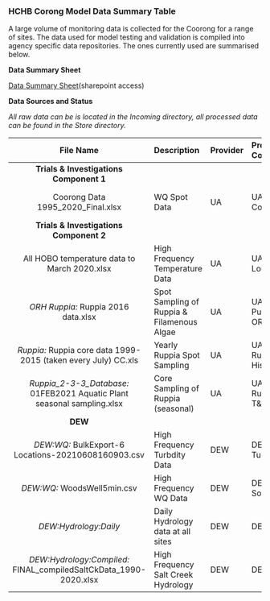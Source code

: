 
### HCHB Corong Model Data Summary Table
A large volume of monitoring data is collected for the Coorong for a range of sites. The data used for model testing and validation is compiled into agency specific data repositories. The ones currently used are summarised below.


**Data Summary Sheet**

[Data Summary Sheet](https://sagov.sharepoint.com/:x:/r/teams/HCHBTIDataMgtandIntegration/Shared%20Documents/General/Coorong_Data_Summary.xlsx?d=weadc920cbd1445069975d2e8752aef09&csf=1&web=1&e=CGoQgO)(sharepoint access)



**Data Sources and Status**

*All raw data can be is located in the Incoming directory, all processed data can be found in the Store directory.*


| File Name | Description | Provider  | Provider Code | Date Range | Imported | Store |
|:---------:|:------------|:--------|:------------|:----------:|:--------:|:--------:|
|**Trials & Investigations Component 1**|
| Coorong Data 1995_2020_Final.xlsx | WQ Spot Data | UA | UA Collated | 1998 - 2019 | Yes |_TandI1:_ UA.mat|
|**Trials & Investigations Component 2**|
| All HOBO temperature data to March 2020.xlsx| High Frequency Temperature Data | UA | UA Logger | 2019 - 2020 | Yes |_TandI2:_ temp.mat |
| _ORH Ruppia:_ Ruppia 2016 data.xlsx | Spot Sampling of Ruppia & Filamenous Algae | UA | UA Puppia ORH | 2016 | Pending | |
| _Ruppia:_ Ruppia core data 1999-2015 (taken every July) CC.xls | Yearly Ruppia Spot Sampling | UA | UA Ruppia Hist | 1999 - 2015 | Pending | |
|_Ruppia_2-3-3_Database:_ 01FEB2021 Aquatic Plant seasonal sampling.xlsx | Core Sampling of Ruppia (seasonal) | UA | UA Ruppia T&I | 2020 | Pending | |
|**DEW**|
| _DEW:WQ:_ BulkExport-6 Locations-20210608160903.csv| High Frequency Turbdity Data| DEW | DEW Turb | 2009 - 2021 | Yes |_DEW:_ turb.mat  |
| _DEW:WQ:_ WoodsWell5min.csv| High Frequency WQ Data| DEW | DEW Sonde | 2009 - 2021 | Pending | |
| _DEW:Hydrology:Daily_| Daily Hydrology data at all sites | DEW | DEW | 1990 - 2021 | Yes |_DEW:_ dwlbc.mat |
| _DEW:Hydrology:Compiled:_ FINAL_compiledSaltCkData_1990-2020.xlsx| High Frequency Salt Creek Hydrology | DEW | DEW SC | 1990 - 2021 | Pending | |
